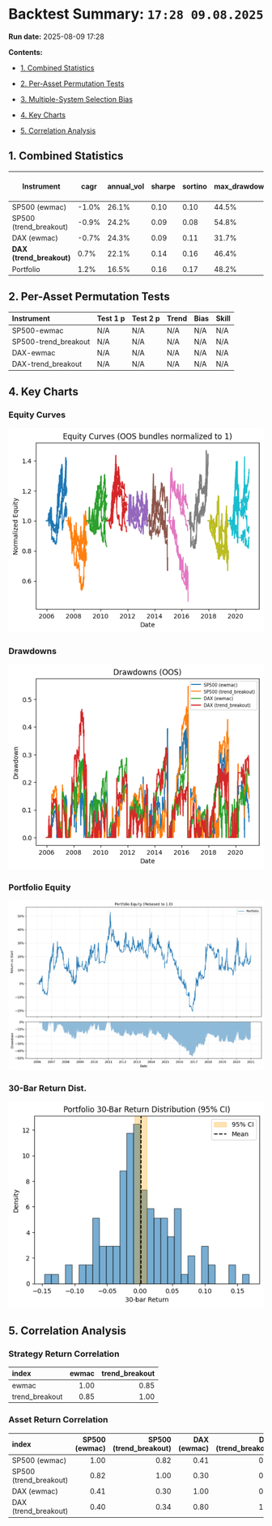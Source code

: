 # Backtest Summary: `17:28 09.08.2025`

**Run date:** 2025-08-09 17:28



**Contents:**

- [1. Combined Statistics](#1-combined-statistics)

- [2. Per-Asset Permutation Tests](#2-per-asset-permutation-tests)

- [3. Multiple-System Selection Bias](#3-multiple-system-selection-bias)

- [4. Key Charts](#4-key-charts)

- [5. Correlation Analysis](#5-correlation-analysis)



## 1. Combined Statistics

| Instrument | cagr | annual_vol | sharpe | sortino | max_drawdown | avg_drawdown | avg_dd_duration | profit_factor | expectancy | win_rate | std_daily | 5th pctile | 95th pctile | avg_win | avg_loss | max_loss_pct | avg_30d_ret | avg_30d_ret_plus_2std | avg_30d_ret_minus_2std | avg_30d_ret_ci_low | avg_30d_ret_ci_high | Cost %/Trade | Sharpe (no cost) |
| --- | --- | --- | --- | --- | --- | --- | --- | --- | --- | --- | --- | --- | --- | --- | --- | --- | --- | --- | --- | --- | --- | --- | --- |
| SP500 (ewmac) | -1.0% | 26.1% | 0.10 | 0.10 | 44.5% | 11.9% | 29.916666666666668 | 1.13 | 100.75 | 26.9% | 0.02 | -2.5% | 2.5% | 1.1% | -1.1% | -20.1% | 0.0028816227085039 | 0.1553574559157871 | -0.1495942104987791 | 0.0003471524043636 | 0.0054160930126442 | 0.2% | 0.13 |
| SP500 (trend_breakout) | -0.9% | 24.2% | 0.09 | 0.08 | 54.8% | 13.1% | 24.033333333333335 | 1.19 | 187.75 | 27.8% | 0.02 | -2.4% | 2.2% | 1.1% | -1.1% | -21.2% | 0.0029711484755428 | 0.149178485021768 | -0.1432361880706822 | 0.0005408738219845 | 0.0054014231291012 | 0.2% | 0.11 |
| DAX (ewmac) | -0.7% | 24.3% | 0.09 | 0.11 | 31.7% | 12.5% | 30.07272727272727 | 1.02 | 14.43 | 24.0% | 0.02 | -2.4% | 2.3% | 1.1% | -1.1% | -11.5% | 0.0025129804089777 | 0.1481175980391815 | -0.1430916372212259 | 0.000103444843852 | 0.0049225159741035 | 0.0% | 0.12 |
| **DAX (trend_breakout)** | 0.7% | 22.1% | 0.14 | 0.16 | 46.4% | 13.2% | 24.06923076923077 | 1.19 | 122.61 | 29.0% | 0.01 | -2.2% | 2.1% | 1.0% | -1.0% | -10.4% | 0.003485001135014 | 0.1485067575316323 | -0.1415367552616041 | 0.0010851110392059 | 0.0058848912308222 | 0.0% | 0.17 |
| Portfolio | 1.2% | 16.5% | 0.16 | 0.17 | 48.2% | 18.8% | 101.94594594594597 | 1.02 | 6.03 | 53.2% | 0.01 | -1.6% | 1.5% | 0.7% | -0.7% | -10.8% | 0.0024824976764524 | 0.1045910414726022 | -0.0996260461196972 | 0.0008693630014868 | 0.004095632351418 | N/A | N/A |



## 2. Per-Asset Permutation Tests

| Instrument           | Test 1 p   | Test 2 p   | Trend   | Bias   | Skill   |
|:---------------------|:-----------|:-----------|:--------|:-------|:--------|
| SP500-ewmac          | N/A        | N/A        | N/A     | N/A    | N/A     |
| SP500-trend_breakout | N/A        | N/A        | N/A     | N/A    | N/A     |
| DAX-ewmac            | N/A        | N/A        | N/A     | N/A    | N/A     |
| DAX-trend_breakout   | N/A        | N/A        | N/A     | N/A    | N/A     |



## 4. Key Charts

### Equity Curves

![Equity Curves](equity_all_bundles.png)



### Drawdowns

![Drawdowns](drawdown_all_bundles.png)



### Portfolio Equity

![Portfolio Equity](portfolio/portfolio_equity.png)



### 30-Bar Return Dist.

![30-Bar Return Dist.](portfolio_30bar_return_distribution.png)



## 5. Correlation Analysis

### Strategy Return Correlation

| index          |   ewmac |   trend_breakout |
|:---------------|--------:|-----------------:|
| ewmac          |    1.00 |             0.85 |
| trend_breakout |    0.85 |             1.00 |



### Asset Return Correlation

| index                  |   SP500 (ewmac) |   SP500 (trend_breakout) |   DAX (ewmac) |   DAX (trend_breakout) |
|:-----------------------|----------------:|-------------------------:|--------------:|-----------------------:|
| SP500 (ewmac)          |            1.00 |                     0.82 |          0.41 |                   0.40 |
| SP500 (trend_breakout) |            0.82 |                     1.00 |          0.30 |                   0.34 |
| DAX (ewmac)            |            0.41 |                     0.30 |          1.00 |                   0.80 |
| DAX (trend_breakout)   |            0.40 |                     0.34 |          0.80 |                   1.00 |

